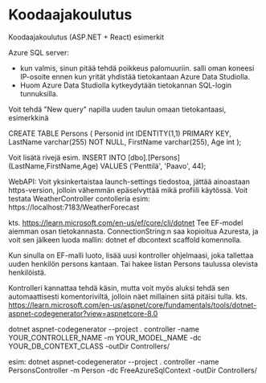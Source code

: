 # Koodaajakoulutus
Koodaajakoulutus (ASP.NET + React) esimerkit 


Azure SQL server:
- kun valmis, sinun pitää tehdä poikkeus palomuuriin. salli oman koneesi IP-osoite ennen kun yrität yhdistää tietokantaan Azure Data Studiolla.
- Huom Azure Data Studiolla kytkeydytään tietokannan SQL-login tunnuksilla.


Voit tehdä "New query" napilla uuden taulun omaan tietokantaasi, esimerkkinä

CREATE TABLE Persons (
    Personid int IDENTITY(1,1) PRIMARY KEY,
    LastName varchar(255) NOT NULL,
    FirstName varchar(255),
    Age int
);

Voit lisätä rivejä esim. INSERT INTO [dbo].[Persons] (LastName,FirstName,Age)
VALUES ('Penttilä', 'Paavo', 44);

WebAPI:
Voit yksinkertaistaa launch-settings tiedostoa, jättää ainoastaan https-version, jolloin vähemmän epäselvyttää mikä profiili käytössä. Voit testata WeatherController contolleria esim: https://localhost:7183/WeatherForecast

kts. https://learn.microsoft.com/en-us/ef/core/cli/dotnet
Tee EF-model aiemman osan tietokannasta.
ConnectionString:n saa kopioitua Azuresta, ja voit sen jälkeen luoda mallin:
dotnet ef dbcontext scaffold komennolla.

Kun sinulla on EF-malli luoto, lisää uusi kontroller ohjelmaasi, joka tallettaa uuden henkilön persons kantaan. Tai hakee listan Persons taulussa olevista henkilöistä.

Kontrolleri kannattaa tehdä käsin, mutta voit myös aluksi tehdä sen automaattisesti komentoriviltä, jolloin näet millainen siitä pitäisi tulla. kts. https://learn.microsoft.com/en-us/aspnet/core/fundamentals/tools/dotnet-aspnet-codegenerator?view=aspnetcore-8.0

dotnet aspnet-codegenerator --project . controller -name YOUR_CONTROLLER_NAME -m YOUR_MODEL_NAME -dc YOUR_DB_CONTEXT_CLASS -outDir Controllers/

esim: dotnet aspnet-codegenerator --project . controller -name PersonsController -m Person -dc FreeAzureSqlContext -outDir Controllers/
